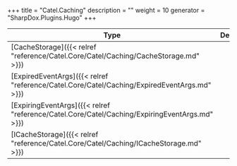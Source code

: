 

+++
title = "Catel.Caching" 
description = ""
weight = 10
generator = "SharpDox.Plugins.Hugo"
+++

Type|Description
---|---
[CacheStorage]({{< relref "reference/Catel.Core/Catel/Caching/CacheStorage.md" >}})| 
[ExpiredEventArgs]({{< relref "reference/Catel.Core/Catel/Caching/ExpiredEventArgs.md" >}})| 
[ExpiringEventArgs]({{< relref "reference/Catel.Core/Catel/Caching/ExpiringEventArgs.md" >}})| 
[ICacheStorage]({{< relref "reference/Catel.Core/Catel/Caching/ICacheStorage.md" >}})| 

